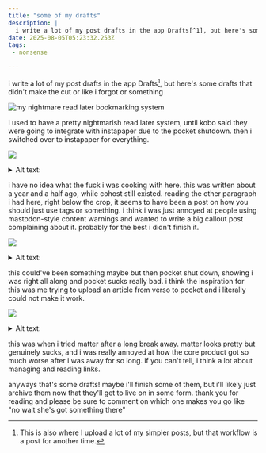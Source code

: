 ```yaml
---
title: "some of my drafts"
description: |
  i write a lot of my post drafts in the app Drafts[^1], but here's some drafts that didn't make the c
date: 2025-08-05T05:23:32.253Z
tags: 
 - nonsense

---
```


i write a lot of my post drafts in the app Drafts[^1], but here's some drafts that didn't make the cut or like i forgot or something

![my nightmare read later bookmarking
system](https://cdn.ewie.online/20250805050612-IMG_1964.jpeg)

i used to have a pretty nightmarish read later system, until kobo said they were going to integrate with instapaper due to the pocket shutdown. then i switched over to instapaper for everything.

![](https://cdn.ewie.online/20250805051041-Image.jpeg)

<details><summary>Alt text:</summary>

# On "This didn't need to be a content warning"

Something I've seen an amount of on Cohost is the refrain, "I hate it when posts use content warnings for stuff that could've been tags", and there's been some confusion as to why. This is my attempt at explaining a few points in favor of avoiding content warnings.

## Cohost has multiple systems of labeling, filtering, and gating off posts. (This is the big one.)

</details>

i have no idea what the fuck i was cooking with here. this was written about a year and a half ago, while cohost still existed. reading the other paragraph i had here, right below the crop, it seems to have been a post on how you should just use tags or something. i think i was just annoyed at people using mastodon-style content warnings and wanted to write a big callout post complaining about it. probably for the best i didn't finish it.

![](https://cdn.ewie.online/20250805051618-Image.jpeg)

<details><summary>Alt text:</summary>

# Pocket on Kobo is the stuff of nightmares

Imagine, if you will, being a precocious little kid who loves to read articles on read later apps on your phone. You are also a precocious little kid who loves to read books on an e-reader, which your father let you borrow so you could read every Ender's Game book. One day, you stumble uncross an animal paw, one that feels important and magical. You don't think much of it, but some way somehow, you decide to make a wish. One that holds all of your hopes and dreams, and one that you would soon come to regret. "Gee willikers, I sure do wish that I could read those articles on my read later app on my phone on an e-reader!"

And the monkey's paw curls.

</details>

this could've been something maybe but then pocket shut down, showing i was right all along and pocket sucks really bad. i think the inspiration for this was me trying to upload an article from verso to pocket and i literally could not make it work.

![](https://cdn.ewie.online/20250805051918-Image.jpeg)

<details><summary>Alt text:</summary>

# AI has hollowed out Matter so much that it's not even funny

---

 Even basic functionality barely works. The archive button, whose entire purpose is to say "get this article out of my face", no longer gets the article out of your face. It is visually archived at that moment, but it comes back the next time your to-read list is refreshed. It's honestly really dumb.

---

The read 5 minutes confetti lags horribly for no perceivable reason.

</details>

this was when i tried matter after a long break away. matter looks pretty but genuinely sucks, and i was really annoyed at how the core product got so much worse after i was away for so long. if you can't tell, i think a lot about managing and reading links.

anyways that's some drafts! maybe i'll finish some of them, but i'll likely just archive them now that they'll get to live on in some form. thank you for reading and please be sure to comment on which one makes you go like "no wait she's got something there"

[^1]: This is also where I upload a lot of my simpler posts, but that workflow is a post for another time.
